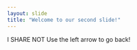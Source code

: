 ```yaml
---
layout: slide
title: "Welcome to our second slide!"
---
```

I SHARE NOT
Use the left arrow to go back!
